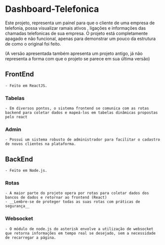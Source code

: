 # Dashboard-Telefonica

 Este projeto, representa um painel para que o cliente de uma empresa de telefonia, possa visualizar ramais ativos , ligações e informações das chamadas telefonicas de sua empresa. O projeto está completamente apagado e não funcional, apenas para demonstrar um pouco da estrutura de como o original foi feito.

 (A versão apresentada também apresenta um projeto antigo, já não representa a forma com que o projeto se parece em sua última versão)

## FrontEnd
    - Feito em ReactJS.

### Tabelas
    - Em diversos pontos, o sistema frontend se comunica com as rotas backend para coletar dados e mapeá-los em tabelas dinâmicas propostas pelo react

### Admin
    - Possui um sistema robusto de administrador para facilitar o cadastro de novos clientes na plataforma.

## BackEnd
    - Feito em Node.js.
### Rotas
    - A maior parte do projeto opera por rotas para coletar dados dos bancos de dados e retornar ao frontend (React)
    - __Lembre-se de proteger todas as suas rotas com práticas de segurança__

### Websocket
    - O módulo de node.js do asterisk envolve a utilização de websocket que retorna informações em tempo real se desejado, sem a necessidade de recarregar a página.

